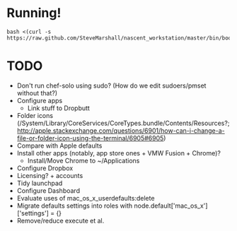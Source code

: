 Running!
========

    bash <(curl -s https://raw.github.com/SteveMarshall/nascent_workstation/master/bin/bootstrap)

TODO
====

- Don't run chef-solo using sudo? (How do we edit sudoers/pmset without that?)
- Configure apps
  - Link stuff to Dropbutt
- Folder icons (/System/Library/CoreServices/CoreTypes.bundle/Contents/Resources?; http://apple.stackexchange.com/questions/6901/how-can-i-change-a-file-or-folder-icon-using-the-terminal/6905#6905)
- Compare with Apple defaults
- Install other apps (notably, app store ones + VMW Fusion + Chrome)?
  - Install/Move Chrome to ~/Applications
- Configure Dropbox
- Licensing? + accounts
- Tidy launchpad
- Configure Dashboard
- Evaluate uses of mac_os_x_userdefaults:delete
- Migrate defaults settings into roles with node.default['mac_os_x']['settings'] = {}
- Remove/reduce execute et al.
